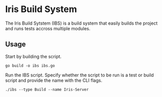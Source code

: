 # Iris Build System

The Iris Build Sytstem (IBS) is a build system that easily builds the project and runs tests accross multiple modules.

## Usage

Start by building the script.

```shell
go build -o ibs ibs.go
```

Run the IBS script. Specify whether the script to be run is a test or build script and provide the name with the CLI 
flags.

```shell
./ibs --type Build --name Iris-Server
```
